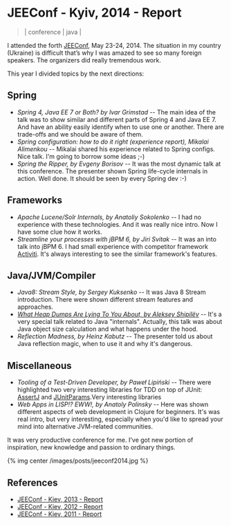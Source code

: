 # JEEConf - Kyiv, 2014 - Report
> | conference | java |

I attended the forth [JEEConf](http://jeeconf.com), May 23-24, 2014. The situation in my country (Ukraine) is difficult that’s why I was amazed to see so many foreign speakers. The organizers did really tremendous work.

This year I divided topics by the next directions:

## Spring

* _Spring 4, Java EE 7 or Both? by Ivar Grimstad_ -- The main idea of the talk was to show similar and different parts of Spring 4 and Java EE 7. And have an ability easily identify when to use one or another. There are trade-offs and we should be aware of them.
* _Spring configuration: how to do it right (experience report), Mikalai Alimenkou_ -- Mikalai shared his experience related to Spring configs. Nice talk. I'm going to borrow some ideas ;-)
* _Spring the Ripper, by Evgeny Borisov_ -- It was the most dynamic talk at this conference. The presenter shown Spring life-cycle internals in action. Well done. It should be seen by every Spring dev :-)
	
## Frameworks

* *Apache Lucene/Solr Internals, by Anatoliy Sokolenko* -- I had no experience with these technologies. And it was really nice intro. Now I have some clue how it works.
* *Streamline your processes with jBPM 6, by Jiri Svitak* -- It was an into talk into jBPM 6. I had small experience with competitor framework [Activiti](http://activiti.org/). It's always interesting to see the similar framework's features.

## Java/JVM/Compiler

* *Java8: Stream Style, by Sergey Kuksenko* -- It was Java 8 Stream introduction. There were shown different stream features and approaches.
* *[What Heap Dumps Are Lying To You About, by Aleksey Shipilёv](http://shipilev.net/blog/2014/heapdump-is-a-lie/)* -- It's a very special talk related to Java "internals". Actually, this talk was about Java object size calculation and what happens under the hood.
* *Reflection Madness, by Heinz Kabutz* -- The presenter told us about Java reflection magic, when to use it and why it's dangerous.

## Miscellaneous
* *Tooling of a Test-Driven Developer, by Paweł Lipiński* -- There were highlighted two very interesting libraries for TDD on top of JUnit: [AssertJ](http://joel-costigliola.github.io/assertj/) and [JUnitParams](https://code.google.com/p/junitparams/).Very interesting libraries
* *Web Apps in LISP!? EWW!, by Anatoly Polinsky* -- Here was shown different aspects of web development in Clojure for beginners. It's was real intro, but very interesting, especially when you'd like to spread your mind into alternative JVM-related communities.

It was very productive conference for me. I've got new portion of inspiration, new knowledge and passion to ordinary things.

{% img center /images/posts/jeeconf2014.jpg %}

## References

* [JEEConf - Kiev, 2013 - Report](http://halyph.blogspot.com/2013/05/jeeconf-kiev-2013-report.html)
* [JEEConf - Kiev, 2012 - Report](http://halyph.blogspot.com/2012/05/this-year-we-had-second-jeeconf.html)
* [JEEConf - Kiev, 2011 - Report](http://halyph.blogspot.com/2011/05/jeeconf-kiev-2011-report.html)
